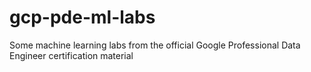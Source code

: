 # gcp-pde-ml-labs
Some machine learning labs from the official Google Professional Data Engineer certification material
